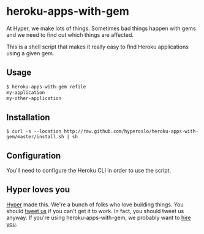# heroku-apps-with-gem

At Hyper, we make lots of things. Sometimes bad things happen with gems and we
need to find out which things are affected.

This is a shell script that makes it really easy to find Heroku applications
using a given gem.

## Usage

```sh
$ heroku-apps-with-gem refile
my-application
my-other-application
```

## Installation

```
$ curl -s --location http://raw.github.com/hyperoslo/heroku-apps-with-gem/master/install.sh | sh
```

## Configuration

You'll need to configure the Heroku CLI in order to use the script.

## Hyper loves you

[Hyper] made this. We're a bunch of folks who love building things. You should
[tweet us] if you can't get it to work. In fact, you should tweet us anyway.
If you're using heroku-apps-with-gem, we probably want to [hire you].

[Hyper]: https://github.com/hyperoslo
[tweet us]: http://twitter.com/hyperoslo
[hire you]: http://www.hyper.no/jobs/engineers
